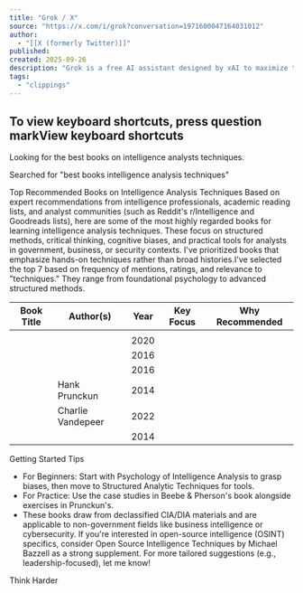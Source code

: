 ```yaml
---
title: "Grok / X"
source: "https://x.com/i/grok?conversation=1971600047164031012"
author:
  - "[[X (formerly Twitter)]]"
published:
created: 2025-09-26
description: "Grok is a free AI assistant designed by xAI to maximize truth and objectivity. Grok offers real-time search, image generation, trend analysis, and more."
tags:
  - "clippings"
---
```

## To view keyboard shortcuts, press question markView keyboard shortcuts

Looking for the best books on intelligence analysts techniques.

Searched for "best books intelligence analysis techniques"

Top Recommended Books on Intelligence Analysis Techniques Based on expert recommendations from intelligence professionals, academic reading lists, and analyst communities (such as Reddit's r/Intelligence and Goodreads lists), here are some of the most highly regarded books for learning intelligence analysis techniques. These focus on structured methods, critical thinking, cognitive biases, and practical tools for analysts in government, business, or security contexts. I've prioritized books that emphasize hands-on techniques rather than broad histories.I've selected the top 7 based on frequency of mentions, ratings, and relevance to "techniques." They range from foundational psychology to advanced structured methods.

| Book Title | Author(s) | Year | Key Focus | Why Recommended |
| --- | --- | --- | --- | --- |
|  |  |  |  |  |
|  |  | 2020 |  |  |
|  |  | 2016 |  |  |
|  |  | 2016 |  |  |
|  | Hank Prunckun | 2014 |  |  |
|  | Charlie Vandepeer | 2022 |  |  |
|  |  | 2014 |  |  |

Getting Started Tips
- For Beginners: Start with Psychology of Intelligence Analysis to grasp biases, then move to Structured Analytic Techniques for tools.
- For Practice: Use the case studies in Beebe & Pherson's book alongside exercises in Prunckun's.
- These books draw from declassified CIA/DIA materials and are applicable to non-government fields like business intelligence or cybersecurity.
If you're interested in open-source intelligence (OSINT) specifics, consider Open Source Intelligence Techniques by Michael Bazzell as a strong supplement. For more tailored suggestions (e.g., leadership-focused), let me know!

Think Harder
